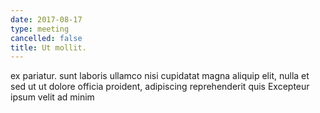 ```yaml
---
date: 2017-08-17
type: meeting
cancelled: false
title: Ut mollit.
---
```

ex pariatur. sunt laboris ullamco nisi cupidatat magna aliquip elit, nulla et sed ut ut dolore officia proident, adipiscing reprehenderit quis Excepteur ipsum velit ad minim